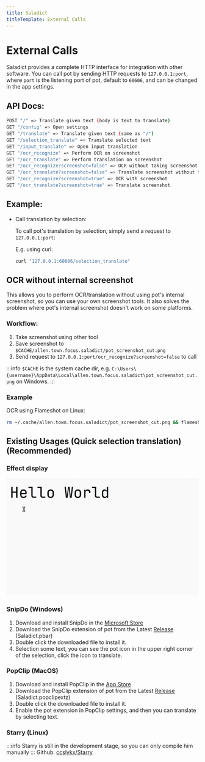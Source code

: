 ```yaml
---
title: Saladict
titleTemplate: External Calls
---
```


# External Calls

Saladict provides a complete HTTP interface for integration with other software. You can call pot by sending HTTP requests to `127.0.0.1:port`, where `port` is the listening port of pot, default to `60606`, and can be changed in the app settings.

## API Docs:

```bash
POST "/" => Translate given text (body is text to translate)
GET "/config" => Open settings
GET "/translate" => Translate given text (same as "/")
GET "/selection_translate" => Translate selected text
GET "/input_translate" => Open input translation
GET "/ocr_recognize" => Perform OCR on screenshot
GET "/ocr_translate" => Perform translation on screenshot
GET "/ocr_recognize?screenshot=false" => OCR without taking screenshot
GET "/ocr_translate?screenshot=false" => Translate screenshot without taking screenshot
GET "/ocr_recognize?screenshot=true" => OCR with screenshot
GET "/ocr_translate?screenshot=true" => Translate screenshot
```

## Example:

- Call translation by selection:

  To call pot's translation by selection, simply send a request to `127.0.0.1:port`:

  E.g. using curl:

  ```bash
  curl "127.0.0.1:60606/selection_translate"
  ```

## OCR without internal screenshot

This allows you to perform OCR/translation without using pot's internal screenshot, so you can use your own screenshot tools. It also solves the problem where pot's internal screenshot doesn't work on some platforms.

### Workflow:

1. Take screenshot using other tool
2. Save screenshot to `$CACHE/allen.town.focus.saladict/pot_screenshot_cut.png`
3. Send request to `127.0.0.1:port/ocr_recognize?screenshot=false` to call

:::info
`$CACHE` is the system cache dir, e.g. `C:\Users\{username}\AppData\Local\allen.town.focus.saladict\pot_screenshot_cut.png` on Windows.
:::

### Example

OCR using Flameshot on Linux:

```bash
rm ~/.cache/allen.town.focus.saladict/pot_screenshot_cut.png && flameshot gui -s -p ~/.cache/allen.town.focus.saladict/pot_screenshot_cut.png && curl "127.0.0.1:60606/ocr_recognize?screenshot=false"
```

## Existing Usages (Quick selection translation)(Recommended)

### Effect display

![Popup example](/img/eg3.gif)

### SnipDo (Windows)

1. Download and install SnipDo in the [Microsoft Store](https://apps.microsoft.com/store/detail/snipdo/9NPZ2TVKJVT7)
2. Download the SnipDo extension of pot from the Latest [Release](https://github.com/allentown521/saladict/releases/latest) (Saladict.pbar)
3. Double click the downloaded file to install it.
4. Selection some text, you can see the pot icon in the upper right corner of the selection, click the icon to translate.

### PopClip (MacOS)

1. Download and install PopClip in the [App Store](https://apps.apple.com/us/app/popclip/id445189367?mt=12)
2. Download the PopClip extension of pot from the Latest [Release](https://github.com/allentown521/saladict/releases/latest) (Saladict.popclipextz)
3. Double click the downloaded file to install it.
4. Enable the pot extension in PopClip settings, and then you can translate by selecting text.

### Starry (Linux)

:::info
Starry is still in the development stage, so you can only compile him manually
:::
Github: [ccslykx/Starry](https://github.com/ccslykx/Starry)
